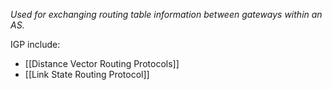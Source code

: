 _Used for exchanging routing table information between gateways within an AS._

IGP include:
- [[Distance Vector Routing Protocols]]
- [[Link State Routing Protocol]]